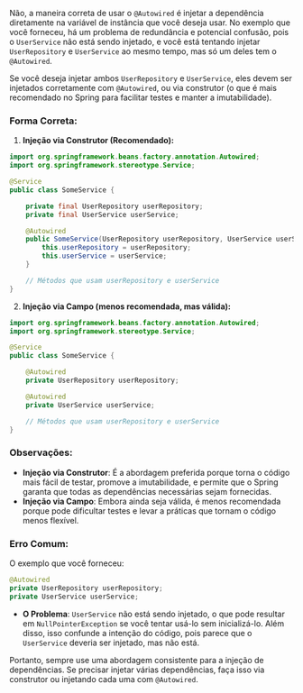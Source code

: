 Não, a maneira correta de usar o `@Autowired` é injetar a dependência diretamente na variável de instância que você deseja usar. No exemplo que você forneceu, há um problema de redundância e potencial confusão, pois o `UserService` não está sendo injetado, e você está tentando injetar `UserRepository` e `UserService` ao mesmo tempo, mas só um deles tem o `@Autowired`.

Se você deseja injetar ambos `UserRepository` e `UserService`, eles devem ser injetados corretamente com `@Autowired`, ou via construtor (o que é mais recomendado no Spring para facilitar testes e manter a imutabilidade).

### Forma Correta:

1. **Injeção via Construtor (Recomendado):**

```java
import org.springframework.beans.factory.annotation.Autowired;
import org.springframework.stereotype.Service;

@Service
public class SomeService {

    private final UserRepository userRepository;
    private final UserService userService;

    @Autowired
    public SomeService(UserRepository userRepository, UserService userService) {
        this.userRepository = userRepository;
        this.userService = userService;
    }

    // Métodos que usam userRepository e userService
}
```

2. **Injeção via Campo (menos recomendada, mas válida):**

```java
import org.springframework.beans.factory.annotation.Autowired;
import org.springframework.stereotype.Service;

@Service
public class SomeService {

    @Autowired
    private UserRepository userRepository;

    @Autowired
    private UserService userService;

    // Métodos que usam userRepository e userService
}
```

### Observações:

- **Injeção via Construtor**: É a abordagem preferida porque torna o código mais fácil de testar, promove a imutabilidade, e permite que o Spring garanta que todas as dependências necessárias sejam fornecidas.
- **Injeção via Campo**: Embora ainda seja válida, é menos recomendada porque pode dificultar testes e levar a práticas que tornam o código menos flexível.

### Erro Comum:
O exemplo que você forneceu:

```java
@Autowired
private UserRepository userRepository;
private UserService userService;
```

- **O Problema**: `UserService` não está sendo injetado, o que pode resultar em `NullPointerException` se você tentar usá-lo sem inicializá-lo. Além disso, isso confunde a intenção do código, pois parece que o `UserService` deveria ser injetado, mas não está.

Portanto, sempre use uma abordagem consistente para a injeção de dependências. Se precisar injetar várias dependências, faça isso via construtor ou injetando cada uma com `@Autowired`.